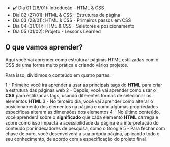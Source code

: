 - :heavy_check_mark: Dia 01 (26/01): Introdução - HTML & CSS
- <!--:heavy_check_mark:--> Dia 02 (27/01): HTML & CSS - Estruturas de página
- <!--:heavy_check_mark:--> Dia 03 (28/01): HTML & CSS - Primeiros passos em CSS
- <!--:heavy_check_mark:--> Dia 04 (31/01): HTML & CSS - Seletores e posicionamento
- <!--:heavy_check_mark:--> Dia 05 (01/02): Projeto - Lessons Learned

## O que vamos aprender?

Aqui você vai aprender como estruturar páginas HTML estilizadas com o CSS de uma forma muito prática e criando vários projetos.

Para isso, dividimos o conteúdo em quatro partes:

1 - Primeiro você irá aprender a usar as principais tags do **HTML** para criar a estrutura das páginas web
2 - Depois, você vai aprender como usar o **CSS** para estilizar as tags, usando diferentes formas de selecionar os elementos **HTML**
3 - No terceiro dia, você vai aprender como alterar o posicionamento dos elementos na página e como algumas propriedades específicas alteram as dimensões dos elementos
4 - No último conteúdo, você aprenderá sobre o **significado** que cada elemento **HTML** carrega e sobre como isso impacta a acessibilidade da página e a interpretação do conteúdo por indexadores de pesquisa, como o Google
5 - Para fechar com chave de ouro, você desenvolverá a sua própria página, aplicando todo o seu conhecimento, de acordo com a especificação do projeto final